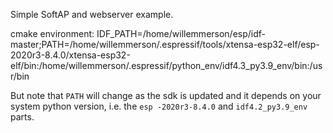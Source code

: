 Simple SoftAP and webserver example.

cmake environment:
IDF_PATH=/home/willemmerson/esp/idf-master;PATH=/home/willemmerson/.espressif/tools/xtensa-esp32-elf/esp-2020r3-8.4.0/xtensa-esp32-elf/bin:/home/willemmerson/.espressif/python_env/idf4.3_py3.9_env/bin:/usr/bin

But note that `PATH` will change as the sdk is updated and it depends on your system python version, i.e. the `esp
-2020r3-8.4.0` and `idf4.2_py3.9_env` parts.
